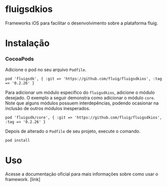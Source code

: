 # fluigsdkios
Frameworks iOS para facilitar o desenvolvimento sobre a plataforma fluig.

# Instalação
### CocoaPods
Adicione o pod no seu arquivo `Podfile`.

```
pod 'fluigsdk', { :git => 'https://github.com/fluig/fluigsdkios', :tag => '0.2.26' }
```

Para adicionar um módulo específico do `fluigsdkios`, adicione o módulo desejado. O exemplo a seguir demonstra como adicionar o módulo `core`. Note que alguns módulos possuem interdepências, podendo ocasionar na inclusão de outros módulos inesperados.

```
pod 'fluigsdk/core', { :git => 'https://github.com/fluig/fluigsdkios', :tag => '0.2.26' }
```

Depois de alterado o `Podfile` de seu projeto, execute o comando.

```
pod install
```

# Uso
Acesse a documentação oficial para mais informações sobre como usar o framework. [link]


